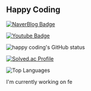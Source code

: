 ## Happy Coding
[![NaverBlog Badge](https://img.shields.io/badge/Coding%20Blog-555263?style=flat&logoColor=white)](https://blog.naver.com/happy_coding-)

[![Youtube Badge](https://img.shields.io/badge/Coding%20Youtube-555263?style=flat&logoColor=white)](https://www.youtube.com/channel/UCUe70G_YiHnNVPugrRVdlWA)

![happy coding's GitHub status](https://github-readme-stats.vercel.app/api?username=lmwmason&show_icons=true&theme=cobalt)

[![Solved.ac Profile](http://mazassumnida.wtf/api/generate_badge?boj=lmwmason)](https://solved.ac/lmwmason)

![Top Languages](https://github-readme-stats.vercel.app/api/top-langs/?username=lmwmason&layout=compact&theme=gruvbox)

I'm currently working on fe
<!--
**lmwmason/lmwmason** is a ✨ _special_ ✨ repository because its `README.md` (this file) appears on your GitHub profile.

Here are some ideas to get you started:

- 🔭 I’m currently working on ...
- 🌱 I’m currently learning ...
- 👯 I’m looking to collaborate on ...
- 🤔 I’m looking for help with ...
- 💬 Ask me about ...
- 📫 How to reach me: ...
- 😄 Pronouns: ...
- ⚡ Fun fact: ...
-->
